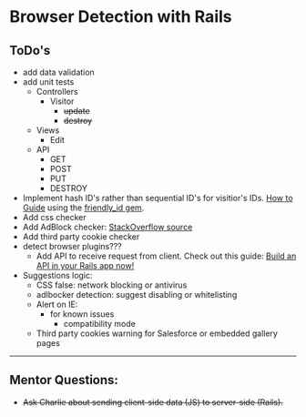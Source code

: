 # Browser Detection with Rails

## ToDo's
 - add data validation
 - add unit tests
    - Controllers
        - Visitor
            - ~~update~~
            - ~~destroy~~
    - Views
        - Edit
    - API
        - GET
        - POST
        - PUT
        - DESTROY
 - Implement hash ID's rather than sequential ID's for visitior's IDs. [How to Guide](https://hackernoon.com/how-to-use-hash-ids-in-your-url-in-ruby-on-rails-5-e8b7cdd31733) using the [friendly_id gem](https://github.com/norman/friendly_id).
 - Add css checker
 - Add AdBlock checker: [StackOverflow source](https://stackoverflow.com/a/20505898)
 - Add third party cookie checker
 - detect browser plugins???
    - Add API to receive request from client. Check out this guide: [Build an API in your Rails app now!](https://www.kollegorna.se/en/2015/04/build-an-api-now/)
 - Suggestions logic:
    - CSS false: network blocking or antivirus
    - adlbocker detection: suggest disabling or whitelisting
    - Alert on IE:
        - for known issues
            - compatibility mode
    - Third party cookies warning for Salesforce or embedded gallery pages

---
    
## Mentor Questions:

- ~~Ask Charlie about sending client-side data (JS) to server-side (Rails).~~
